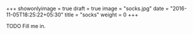 +++
showonlyimage = true
draft = true
image = "socks.jpg"
date = "2016-11-05T18:25:22+05:30"
title = "socks"
weight = 0
+++

TODO Fill me in.

